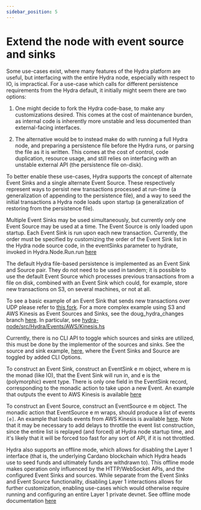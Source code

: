 ```yaml
---
sidebar_position: 5
---
```


# Extend the node with event source and sinks

Some use-cases exist, where many features of the Hydra platform are useful, but interfacing with the entire Hydra node, especially with respect to IO, is impractical. For a use-case which calls for different persistence requirements from the Hydra default, it initially might seem there are two options:

1. One might decide to fork the Hydra code-base, to make any customizations desired. This comes at the cost of maintenance burden, as internal code is inherently more unstable and less documented than external-facing interfaces.

2. The alternative would be to instead make do with running a full Hydra node, and preparing a persistence file before the Hydra runs, or parsing the file as it is written. This comes at the cost of control, code duplication, resource usage, and still relies on interfacing with an unstable external API (the persistence file on-disk).

To better enable these use-cases, Hydra supports the concept of alternate Event Sinks and a single alternate Event Source. These respectively represent ways to persist new transactions processed at run-time (a generalization of appending to the persistence file), and a way to seed the initial transactions a Hydra node loads upon startup (a generalization of restoring from the persistence file).

Multiple Event Sinks may be used simultaneously, but currently only one Event Source may be used at a time. The Event Source is only loaded upon startup. Each Event Sink is run upon each new transaction. Currently, the order must be specified by customizing the order of the Event Sink list in the Hydra node source code, in the eventSinks parameter to hydrate, invoked in Hydra.Node.Run.run [here](https://github.com/SundaeSwap-finance/hydra/blob/4785bd86a03b92ba8fa8fb34c9d485a1e2f4f7d7/hydra-node/src/Hydra/Node/Run.hs#L104)

The default Hydra file-based persistence is implemented as an Event Sink and Source pair. They do not need to be used in tandem; it is possible to use the default Event Source which processes previous transactions from a file on disk, combined with an Event Sink which could, for example, store new transactions on S3, on several machines, or not at all.

To see a basic example of an Event Sink that sends new transactions over UDP please refer to [this fork](https://github.com/ffakenz/hydra/tree/udp-sink).
For a more complex example using S3 and AWS Kinesis as Event Sources and Sinks, see the doug_hydra_changes branch [here](https://github.com/SundaeSwap-finance/hydra). In particular, see [hydra-node/src/Hydra/Events/AWS/Kinesis.hs](https://github.com/SundaeSwap-finance/hydra/blob/f27e51c001e7b64c3679eab4efd9f17f08db53fe/hydra-node/src/Hydra/Events/AWS/Kinesis.hs)

Currently, there is no CLI API to toggle which sources and sinks are utilized, this must be done by the implementor of the sources and sinks. See the source and sink example, [here](https://github.com/SundaeSwap-finance/hydra/blob/4785bd86a03b92ba8fa8fb34c9d485a1e2f4f7d7/hydra-node/src/Hydra/Node/Run.hs#L97), where the Event Sinks and Source are toggled by added CLI Options.

To construct an Event Sink, construct an EventSink e m object, where m is the monad (like IO), that the Event Sink will run in, and e is the (polymorphic) event type. There is only one field in the EventSink record, corresponding to the monadic action to take upon a new Event. An example that outputs the event to AWS Kinesis is available [here](https://github.com/SundaeSwap-finance/hydra/blob/598b20fcee9669a196781f70e02e13779967e470/hydra-node/src/Hydra/Events/AWS/Kinesis.hs#L85)

To construct an Event Source, construct an EventSource e m object. The monadic action that EventSource e m wraps, should produce a list of events `[e]`. An example that loads events from AWS Kinesis is available [here](https://github.com/SundaeSwap-finance/hydra/blob/598b20fcee9669a196781f70e02e13779967e470/hydra-node/src/Hydra/Events/AWS/Kinesis.hs#L85). Note that it may be necessary to add delays to throttle the event list construction, since the entire list is replayed (and forced) at Hydra node startup time, and it's likely that it will be forced too fast for any sort of API, if it is not throttled.

Hydra also supports an offline mode, which allows for disabling the Layer 1 interface (that is, the underlying Cardano blockchain which Hydra heads use to seed funds and ultimately funds are withdrawn to). This offline mode makes operation only influenced by the HTTP/WebSocket APIs, and the configured Event Sinks and sources. While separate from the Event Sinks and Event Source functionality, disabling Layer 1 interactions allows for further customization, enabling use-cases which would otherwise require running and configuring an entire Layer 1 private devnet. See offline mode documentation [here](../configuration.md#offline-mode)

